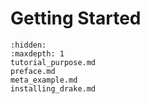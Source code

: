 # Getting Started
```{toctree}
:hidden:
:maxdepth: 1
tutorial_purpose.md
preface.md
meta_example.md
installing_drake.md
```

